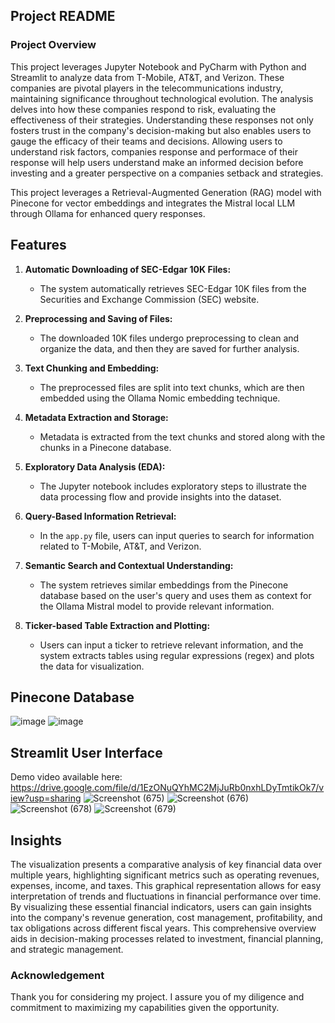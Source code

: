 ## Project README

### Project Overview

This project leverages Jupyter Notebook and PyCharm with Python and Streamlit to analyze data from T-Mobile, AT&T, and Verizon. These companies are pivotal players in the telecommunications industry, maintaining significance throughout technological evolution. The analysis delves into how these companies respond to risk, evaluating the effectiveness of their strategies. Understanding these responses not only fosters trust in the company's decision-making but also enables users to gauge the efficacy of their teams and decisions. Allowing users to understand risk factors, companies response and performace of their response will help users understand make an informed decision before investing and a greater perspective on a companies setback and strategies. 

This project leverages a Retrieval-Augmented Generation (RAG) model with Pinecone for vector embeddings and integrates the Mistral local LLM through Ollama for enhanced query responses.

## Features

1. **Automatic Downloading of SEC-Edgar 10K Files:**
   - The system automatically retrieves SEC-Edgar 10K files from the Securities and Exchange Commission (SEC) website.
  
2. **Preprocessing and Saving of Files:**
   - The downloaded 10K files undergo preprocessing to clean and organize the data, and then they are saved for further analysis.

3. **Text Chunking and Embedding:**
   - The preprocessed files are split into text chunks, which are then embedded using the Ollama Nomic embedding technique.
  
4. **Metadata Extraction and Storage:**
   - Metadata is extracted from the text chunks and stored along with the chunks in a Pinecone database.

5. **Exploratory Data Analysis (EDA):**
   - The Jupyter notebook includes exploratory steps to illustrate the data processing flow and provide insights into the dataset.

6. **Query-Based Information Retrieval:**
   - In the `app.py` file, users can input queries to search for information related to T-Mobile, AT&T, and Verizon.
   
7. **Semantic Search and Contextual Understanding:**
   - The system retrieves similar embeddings from the Pinecone database based on the user's query and uses them as context for the Ollama Mistral model to provide relevant information.
     
8. **Ticker-based Table Extraction and Plotting:**
   - Users can input a ticker to retrieve relevant information, and the system extracts tables using regular expressions (regex) and plots the data for visualization.
  
## Pinecone Database
![image](https://github.com/shahtvisha/fsil-application/assets/91308439/cc8a8df9-26b0-4337-b8d9-1a1e9fb03f7c)
![image](https://github.com/shahtvisha/fsil-application/assets/91308439/440d8cf1-b59d-46a7-bbef-c78e5697c370)

## Streamlit User Interface
Demo video available here: https://drive.google.com/file/d/1EzONuQYhMC2MjJuRb0nxhLDyTmtikOk7/view?usp=sharing
![Screenshot (675)](https://github.com/shahtvisha/fsil-application/assets/91308439/4fddee1e-2330-49dc-b6f0-1e47b63a8399)
![Screenshot (676)](https://github.com/shahtvisha/fsil-application/assets/91308439/798ee4f6-89bf-4dcf-9efa-e54c73ef50fe)
![Screenshot (678)](https://github.com/shahtvisha/fsil-application/assets/91308439/91a40617-6032-4bec-8094-67af75f05f89)
![Screenshot (679)](https://github.com/shahtvisha/fsil-application/assets/91308439/8fcf67a4-aca0-42f6-a86b-3de2299aa81a)

## Insights
The visualization presents a comparative analysis of key financial data over multiple years, highlighting significant metrics such as operating revenues, expenses, income, and taxes. This graphical representation allows for easy interpretation of trends and fluctuations in financial performance over time. By visualizing these essential financial indicators, users can gain insights into the company's revenue generation, cost management, profitability, and tax obligations across different fiscal years. This comprehensive overview aids in decision-making processes related to investment, financial planning, and strategic management.

### Acknowledgement

Thank you for considering my project. I assure you of my diligence and commitment to maximizing my capabilities given the opportunity.

